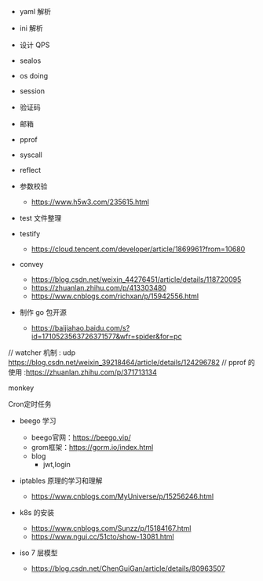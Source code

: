 - yaml 解析
- ini 解析
- 设计 QPS

- sealos

- os doing
- session
- 验证码
- 邮箱
- pprof
- syscall
- reflect
- 参数校验
  - https://www.h5w3.com/235615.html
- test 文件整理

- testify
    - https://cloud.tencent.com/developer/article/1869961?from=10680
- convey
    - https://blog.csdn.net/weixin_44276451/article/details/118720095
    - https://zhuanlan.zhihu.com/p/413303480
    - https://www.cnblogs.com/richxan/p/15942556.html
- 制作 go 包开源
    - https://baijiahao.baidu.com/s?id=1710523563726371577&wfr=spider&for=pc

// watcher 机制 : udp https://blog.csdn.net/weixin_39218464/article/details/124296782
// pprof 的使用 :https://zhuanlan.zhihu.com/p/371713134

monkey

Cron定时任务

- beego 学习
    - beego官网：https://beego.vip/
    - grom框架：https://gorm.io/index.html
    - blog
        - jwt,login


- iptables 原理的学习和理解
    - https://www.cnblogs.com/MyUniverse/p/15256246.html
- k8s 的安装
    - https://www.cnblogs.com/Sunzz/p/15184167.html
    - https://www.ngui.cc/51cto/show-13081.html
- iso 7 层模型
    - https://blog.csdn.net/ChenGuiGan/article/details/80963507

